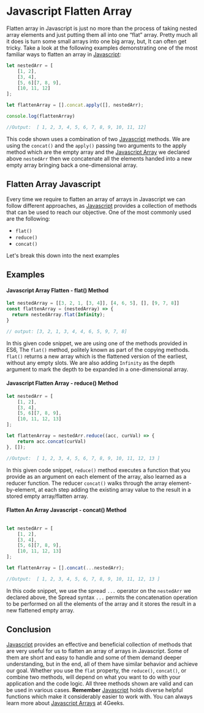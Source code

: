 # Javascript Flatten Array

Flatten array in Javascript is just no more than the process of taking nested array elements and just putting them all into one “flat” array. Pretty much all it does is turn some small arrays into one big array, but, It can often get tricky. Take a look at the following examples demonstrating one of the most familiar ways to flatten an array in [Javascript](https://4geeks.com/lesson/what-is-javascript-learn-to-code-in-javascript):

```js
let nestedArr = [
    [1, 2],
    [3, 4],
    [5, 6][7, 8, 9],
    [10, 11, 12]
];

let flattenArray = [].concat.apply([], nestedArr);

console.log(flattenArray)

//Output:  [ 1, 2, 3, 4, 5, 6, 7, 8, 9, 10, 11, 12]
```

This code shown uses a combination of two [Javascript](https://4geeks.com/lesson/what-is-javascript-learn-to-code-in-javascript) methods. We are using the `concat()` and the `apply()` passing two arguments to the apply method which are the empty array and the [Javascript Array](https://4geeks.com/lesson/what-is-an-array-define-array) we declared above `nestedArr` then we concatenate all the elements handed into a new empty array bringing back a one-dimensional array.

## Flatten Array Javascript

Every time we require to flatten an array of arrays in Javascript we can follow different approaches, as [Javascript](https://4geeks.com/lesson/what-is-javascript-learn-to-code-in-javascript) provides a collection of methods that can be used to reach our objective. One of the most commonly used are the following:

- `flat()`
- `reduce()`
- `concat()`

Let's break this down into the next examples 

## Examples

#### Javascript Array Flatten - flat() Method

```js
let nestedArray = [[3, 2, 1, [3, 4]], [4, 6, 5], [], [9, 7, 8]]
const flattenArray = (nestedArray) => {
  return nestedArray.flat(Infinity); 
}

// output: [3, 2, 1, 3, 4, 4, 6, 5, 9, 7, 8]

```

In this given code snippet, we are using one of the methods provided in ES6, The `flat()` method, politely known as part of the copying methods. `flat()`  returns a new array which is the flattened version of the earliest, without any empty slots. We are also adding `Infinity` as the depth argument to mark the depth to be expanded in a one-dimensional array.


#### Javascript Flatten Array - reduce() Method

```js
let nestedArr = [
    [1, 2],
    [3, 4],
    [5, 6][7, 8, 9],
    [10, 11, 12, 13]
];

let flattenArray = nestedArr.reduce((acc, curVal) => {
    return acc.concat(curVal)
}, []);

//Output:  [ 1, 2, 3, 4, 5, 6, 7, 8, 9, 10, 11, 12, 13 ]

```
In this given code snippet, `reduce()` method executes a function that you provide as an argument on each element of the array, also learned as a reducer function. The reducer `concat()` walks through the array element-by-element, at each step adding the existing array value to the result in a stored empty array/flatten array.

#### Flatten An Array Javascript -  concat() Method

```js

let nestedArr = [
    [1, 2],
    [3, 4],
    [5, 6][7, 8, 9],
    [10, 11, 12, 13]
];

let flattenArray = [].concat(...nestedArr);

//Output:  [ 1, 2, 3, 4, 5, 6, 7, 8, 9, 10, 11, 12, 13 ]

```
In this code snippet, we use the spread `...` operator on the `nestedArr` we declared above, the Spread syntax `...` permits the concatenation operation to be performed on all the elements of the array and it stores the result in a new flattened empty array.

## Conclusion

[Javascript](https://4geeks.com/lesson/what-is-javascript-learn-to-code-in-javascript) provides an effective and beneficial collection of methods that are very useful for us to flatten an array of arrays in Javascript. Some of them are short and easy to handle and some of them demand deeper understanding, but in the end, all of them have similar behavior and achieve our goal.  Whether you use the `flat` property, the `reduce()`, `concat()`, or combine two methods, will depend on what you want to do with your application and the code logic. All three methods shown are valid and can be used in various cases. **Remember** [Javascript](https://4geeks.com/lesson/what-is-javascript-learn-to-code-in-javascript) holds diverse helpful functions which make it considerably easier to work with. You can always learn more about [Javascript Arrays](https://4geeks.com/lesson/what-is-an-array-define-array) at 4Geeks.


